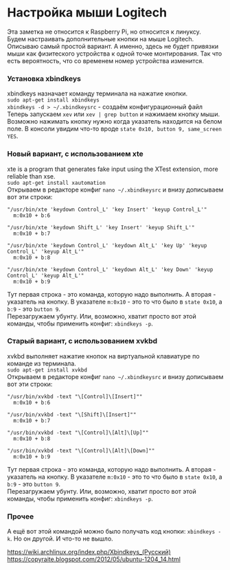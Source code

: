 # Настройка мыши Logitech  
Эта заметка не относится к Raspberry Pi, но относится к линуксу.  
Будем настраивать дополнительные кнопки на мыше Logitech. Описываю самый простой вариант. А именно, здесь не будет привязки мыши как физитеского устройства к одной точке монтирования. Так что есть вероятность, что со временем номер устройства изменится.  

### Установка xbindkeys  
xbindkeys назначает команду терминала на нажатие кнопки.  
`sudo apt-get install xbindkeys`  
`xbindkeys -d > ~/.xbindkeysrc` - создаём конфигурационный файл  
Теперь запускаем `xev` или `xev | grep button` и нажимаем кнопку мыши. Возможно нажимать кнопку нужно когда указатель находится на белом поле. В консоли увидим что-то вроде `state 0x10, button 9, same_screen YES`.  

### Новый вариант, с использованием xte  
xte is a program that generates fake input using the XTest extension, more reliable than xse.  
`sudo apt-get install xautomation`  
Открываем в редакторе конфиг `nano ~/.xbindkeysrc` и внизу дописываем вот эти строки:  
```
"/usr/bin/xte 'keydown Control_L' 'key Insert' 'keyup Control_L'"
  m:0x10 + b:6

"/usr/bin/xte 'keydown Shift_L' 'key Insert' 'keyup Shift_L'"
  m:0x10 + b:7

"/usr/bin/xte 'keydown Control_L' 'keydown Alt_L' 'key Up' 'keyup Control_L' 'keyup Alt_L'"
  m:0x10 + b:8

"/usr/bin/xte 'keydown Control_L' 'keydown Alt_L' 'key Down' 'keyup Control_L' 'keyup Alt_L'"
  m:0x10 + b:9
```
Тут первая строка - это команда, которую надо выполнить. А вторая - указатель на кнопку. В указателе `m:0x10` - это то что было в `state 0x10`, а `b:9` - это `button 9`.  
Перезагружаем убунту. Или, возможно, хватит просто вот этой команды, чтобы применить конфиг: `xbindkeys -p`.  

### Старый вариант, с использованием xvkbd  
xvkbd выполняет нажатие кнопок на виртуальной клавиатуре по команде из терминала.  
`sudo apt-get install xvkbd`  
Открываем в редакторе конфиг `nano ~/.xbindkeysrc` и внизу дописываем вот эти строки:  
```
"/usr/bin/xvkbd -text "\[Control]\[Insert]""
  m:0x10 + b:6

"/usr/bin/xvkbd -text "\[Shift]\[Insert]""
  m:0x10 + b:7

"/usr/bin/xvkbd -text "\[Control]\[Alt]\[Up]""
  m:0x10 + b:8

"/usr/bin/xvkbd -text "\[Control]\[Alt]\[Down]""
  m:0x10 + b:9
```
Тут первая строка - это команда, которую надо выполнить. А вторая - указатель на кнопку. В указателе `m:0x10` - это то что было в `state 0x10`, а `b:9` - это `button 9`.  
Перезагружаем убунту. Или, возможно, хватит просто вот этой команды, чтобы применить конфиг: `xbindkeys -p`.  

### Прочее  
А ещё вот этой командой можно было получать код кнопки: `xbindkeys -k`. Но он другой. И что-то не вышло.  

https://wiki.archlinux.org/index.php/Xbindkeys_(Русский)  
https://copyraite.blogspot.com/2012/05/ubuntu-1204_14.html  
